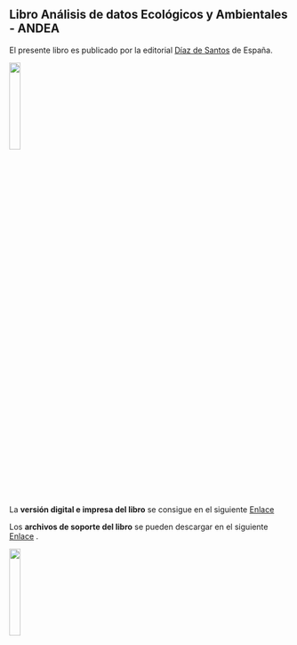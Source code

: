 ## Libro Análisis de datos Ecológicos y Ambientales - ANDEA

El presente libro es publicado por la editorial [Díaz de Santos](https://www.editdiazdesantos.com/libros/9788490524817/Rodr%C3%ADguez-Barrios-An%C3%A1lisis-de-datos-ecol%C3%B3gicos-y-ambientales-aplicaciones-con-el-programa-R.html?isbn=978849052481) de España.

<img src="https://www.editdiazdesantos.com/images/LogoWebDesktop.png" width="20%"/>

La **versión digital e impresa del libro** se consigue en el siguiente [Enlace](https://www.editdiazdesantos.com/libros/9788490524817/Rodr%C3%ADguez-Barrios-An%C3%A1lisis-de-datos-ecol%C3%B3gicos-y-ambientales-aplicaciones-con-el-programa-R.html?isbn=978849052481)

Los **archivos de soporte del libro** se pueden descargar en el siguiente [Enlace](https://www.editdiazdesantos.com/libros/lanza_anejo.php?isbn=9788490524817&formato=.zip) .

<img src="https://www.editdiazdesantos.com/images/covers/9788490524817.jpg" width="20%"/>


